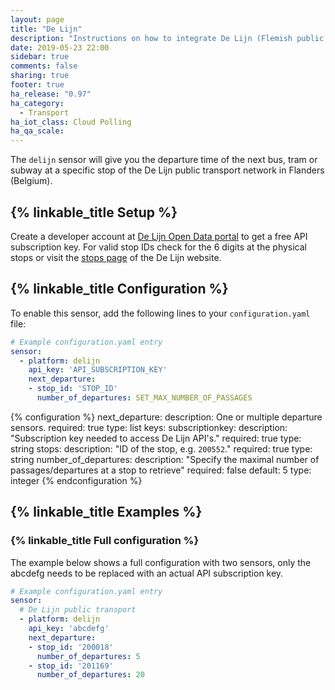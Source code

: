 ```yaml
---
layout: page
title: "De Lijn"
description: "Instructions on how to integrate De Lijn (Flemish public transport company) departure times into Home Assistant."
date: 2019-05-23 22:00
sidebar: true
comments: false
sharing: true
footer: true
ha_release: "0.97"
ha_category: 
  - Transport
ha_iot_class: Cloud Polling
ha_qa_scale: 
---
```


The `delijn` sensor will give you the departure time of the next bus, tram or subway at a specific stop of the De Lijn public transport network in Flanders (Belgium).

## {% linkable_title Setup %}

Create a developer account at [De Lijn Open Data portal](https://data.delijn.be/) to get a free API subscription key.
For valid stop IDs check for the 6 digits at the physical stops or visit the [stops page](https://www.delijn.be/en/haltes/) of the De Lijn website.

## {% linkable_title Configuration %}

To enable this sensor, add the following lines to your `configuration.yaml` file:

```yaml
# Example configuration.yaml entry
sensor:
  - platform: delijn
    api_key: 'API_SUBSCRIPTION_KEY'
    next_departure:
    - stop_id: 'STOP_ID'
      number_of_departures: SET_MAX_NUMBER_OF_PASSAGES
```

{% configuration %}
next_departure:
  description: One or multiple departure sensors.
  required: true
  type: list
  keys:
     subscriptionkey:
      description: "Subscription key needed to access De Lijn API's."
      required: true
      type: string
    stops:
      description: "ID of the stop, e.g. `200552`."
      required: true
      type: string
    number_of_departures:
      description: "Specify the maximal number of passages/departures at a stop to retrieve"
      required: false
      default: 5
      type: integer
{% endconfiguration %}

## {% linkable_title Examples %}

### {% linkable_title Full configuration %}

The example below shows a full configuration with two sensors, only the abcdefg needs to be replaced with an actual API subscription key.

```yaml
# Example configuration.yaml entry
sensor:
  # De Lijn public transport
  - platform: delijn
    api_key: 'abcdefg'
    next_departure:
    - stop_id: '200018'
      number_of_departures: 5
    - stop_id: '201169'
      number_of_departures: 20
```
